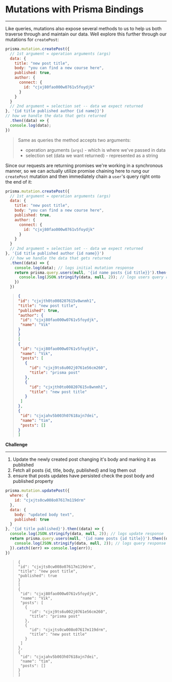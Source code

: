 # Mutations with Prisma Bindings

------

Like queries, mutations also expose several methods to us to help us both traverse through and maintain our data. Well explore this further through our mutations for `createPost`:

```jsx
prisma.mutation.createPost({ 
  // 1st argument = operation arguments (args)
  data: {
    title: "new post title",
    body: "you can find a new course here",
    published: true,
    author: {
      connect: {
        id: "cjxj80fao000w0761v5foydjk"
      }
    }
  }
  // 2nd argument = selection set -- data we expect returned
}, '{id title published author {id name}}')
// how we handle the data that gets returned  
  .then((data) => {
  console.log(data);
})
```

> Same as queries the method accepts two arguments: 
>
> - operation arguments (`args`) - which is where we've passed in data
> - selection set (data we want returned) - represented as a string



Since our requests are returning promises we're working in a synchronous manner, so we can actually utilize promise chaining here to rung our `createPost` mutation and then immediately chain a `user`'s query right onto the end of it:

```js
prisma.mutation.createPost({
  // 1st argument = operation arguments (args)
  data: {
    title: "new post title",
    body: "you can find a new course here",
    published: true,
    author: {
      connect: {
        id: "cjxj80fao000w0761v5foydjk"
      }
    }
  }
  // 2nd argument = selection set -- data we expect returned
}, '{id title published author {id name}}')
  // how we handle the data that gets returned
  .then((data) => {
    console.log(data); // logs initial mutation response
    return prisma.query.users(null, '{id name posts {id title}}').then((data) => {
      console.log(JSON.stringify(data, null, 2)); // logs users query response ⚠️
    })
  })
```

> ```json
> {
> "id": "cjxjth0to008207615v8wnmh1",
> "title": "new post title",
> "published": true,
> "author": {
>  "id": "cjxj80fao000w0761v5foydjk",
>  "name": "Vik"
> }
> }
> [
> {
>  "id": "cjxj80fao000w0761v5foydjk",
>  "name": "Vik",
>  "posts": [
>    {
>      "id": "cjxj9ts6u002j0761e56cm260",
>      "title": "prisma post"
>    },
>    {
>      "id": "cjxjth0to008207615v8wnmh1",
>      "title": "new post title"
>    }
>  ]
> },
> {
>  "id": "cjxjahv5b003h07618ajn7dei",
>  "name": "tim",
>  "posts": []
> }
> ]
> ```
>
> 

**Challenge**

------

1. Update the newly created post changing it's body and marking it as published
2. Fetch all posts {id, title, body, published} and log them out
3. ensure that posts updates have persisted check the post body and published property

```js
prisma.mutation.updatePost({
  where: {
    id: "cjxjts0cw008o07617m119drm"
  },
  data: {
    body: "updated body text",
    published: true
  }
}, '{id title published}').then((data) => {
  console.log(JSON.stringify(data, null, 2)); // logs update response
  return prisma.query.users(null, '{id name posts {id title}}').then((data) => {
    console.log(JSON.stringify(data, null, 2)); // logs query response
  }).catch((err) => console.log(err));
})
```

> ```shell
> {
> "id": "cjxjts0cw008o07617m119drm",
> "title": "new post title",
> "published": true
> }
> [
> {
>  "id": "cjxj80fao000w0761v5foydjk",
>  "name": "Vik",
>  "posts": [
>    {
>      "id": "cjxj9ts6u002j0761e56cm260",
>      "title": "prisma post"
>    },
>    {
>      "id": "cjxjts0cw008o07617m119drm",
>      "title": "new post title"
>    }
>  ]
> },
> {
>  "id": "cjxjahv5b003h07618ajn7dei",
>  "name": "tim",
>  "posts": []
> }
> ]
> ```

